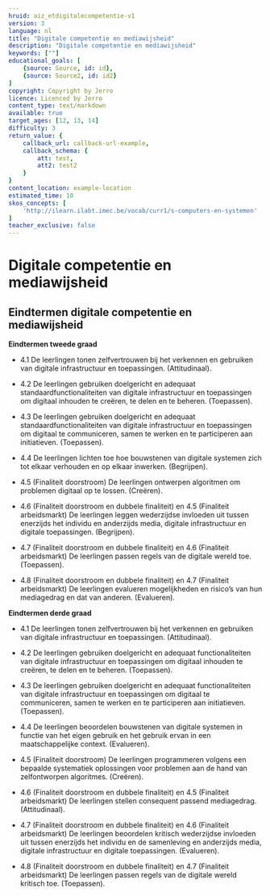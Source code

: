 ```yaml
---
hruid: aiz_etdigitalecompetentie-v1
version: 3
language: nl
title: "Digitale competentie en mediawijsheid"
description: "Digitale competentie en mediawijsheid"
keywords: [""]
educational_goals: [
    {source: Source, id: id}, 
    {source: Source2, id: id2}
]
copyright: Copyright by Jerro
licence: Licenced by Jerro
content_type: text/markdown
available: true
target_ages: [12, 13, 14]
difficulty: 3
return_value: {
    callback_url: callback-url-example,
    callback_schema: {
        att: test,
        att2: test2
    }
}
content_location: example-location
estimated_time: 10
skos_concepts: [
    'http://ilearn.ilabt.imec.be/vocab/curr1/s-computers-en-systemen'
]
teacher_exclusive: false
---
```

# Digitale competentie en mediawijsheid 
## Eindtermen digitale competentie en mediawijsheid 

**Eindtermen tweede graad**
<ul><li>4.1 De leerlingen tonen zelfvertrouwen bij het verkennen en gebruiken van digitale infrastructuur en toepassingen. (Attitudinaal).</li></ul> 
<ul><li>4.2 De leerlingen gebruiken doelgericht en adequaat standaardfunctionaliteiten van digitale infrastructuur en toepassingen om digitaal inhouden te creëren, te delen en te beheren. (Toepassen).</li></ul> 
<ul><li>4.3 De leerlingen gebruiken doelgericht en adequaat standaardfunctionaliteiten van digitale infrastructuur en toepassingen om digitaal te communiceren, samen te werken en te participeren aan initiatieven. (Toepassen).</li></ul> 
<ul><li>4.4 De leerlingen lichten toe hoe bouwstenen van digitale systemen zich tot elkaar verhouden en op elkaar inwerken. (Begrijpen).</li></ul> 
<ul><li>4.5 (Finaliteit doorstroom) De leerlingen ontwerpen algoritmen om problemen digitaal op te lossen. (Creëren).</li></ul> 
<ul><li>4.6 (Finaliteit doorstroom en dubbele finaliteit) en 4.5 (Finaliteit arbeidsmarkt) De leerlingen leggen wederzijdse invloeden uit tussen enerzijds het individu en anderzijds media, digitale infrastructuur en digitale toepassingen. (Begrijpen).</li></ul> 
<ul><li>4.7 (Finaliteit doorstroom en dubbele finaliteit) en 4.6 (Finaliteit arbeidsmarkt) De leerlingen passen regels van de digitale wereld toe. (Toepassen).</li></ul> 
<ul><li>4.8 (Finaliteit doorstroom en dubbele finaliteit) en 4.7 (Finaliteit arbeidsmarkt) De leerlingen evalueren mogelijkheden en risico’s van hun mediagedrag en dat van anderen. (Evalueren).</li></ul> 

**Eindtermen derde graad**
<ul><li>4.1 De leerlingen tonen zelfvertrouwen bij het verkennen en gebruiken van digitale infrastructuur en toepassingen. (Attitudinaal).</li></ul> 
<ul><li>4.2 De leerlingen gebruiken doelgericht en adequaat functionaliteiten van digitale infrastructuur en toepassingen om digitaal inhouden te creëren, te delen en te beheren. (Toepassen).</li></ul> 
<ul><li>4.3 De leerlingen gebruiken doelgericht en adequaat functionaliteiten van digitale infrastructuur en toepassingen om digitaal te communiceren, samen te werken en te participeren aan initiatieven. (Toepassen).</li></ul> 
<ul><li>4.4 De leerlingen beoordelen bouwstenen van digitale systemen in functie van het eigen gebruik en het gebruik ervan in een maatschappelijke context. (Evalueren).</li></ul> 
<ul><li>4.5 (Finaliteit doorstroom) De leerlingen programmeren volgens een bepaalde systematiek oplossingen voor problemen aan de hand van zelfontworpen algoritmes. (Creëren).</li></ul> 
<ul><li>4.6 (Finaliteit doorstroom en dubbele finaliteit) en 4.5 (Finaliteit arbeidsmarkt) De leerlingen stellen consequent passend mediagedrag. (Attitudinaal).</li></ul> 
<ul><li>4.7 (Finaliteit doorstroom en dubbele finaliteit) en 4.6 (Finaliteit arbeidsmarkt) De leerlingen beoordelen kritisch wederzijdse invloeden uit tussen enerzijds het individu en de samenleving en anderzijds media, digitale infrastructuur en digitale toepassingen. (Evalueren).</li></ul> 
<ul><li>4.8 (Finaliteit doorstroom en dubbele finaliteit) en 4.7 (Finaliteit arbeidsmarkt) De leerlingen passen regels van de digitale wereld kritisch toe. (Toepassen).</li></ul> 
